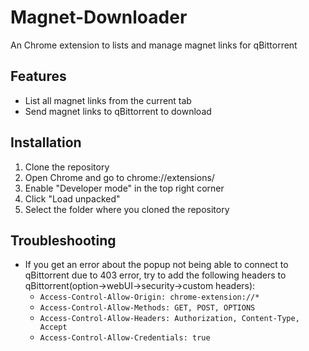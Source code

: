 # Magnet-Downloader
An Chrome extension to lists and manage magnet links for qBittorrent

## Features
- List all magnet links from the current tab
- Send magnet links to qBittorrent to download

## Installation
1. Clone the repository
2. Open Chrome and go to chrome://extensions/
3. Enable "Developer mode" in the top right corner
4. Click "Load unpacked"
5. Select the folder where you cloned the repository

## Troubleshooting
- If you get an error about the popup not being able to connect to qBittorrent due to 403 error, try to add the following headers to qBittorrent(option->webUI->security->custom headers):
  - `Access-Control-Allow-Origin: chrome-extension://*`
  - `Access-Control-Allow-Methods: GET, POST, OPTIONS`
  - `Access-Control-Allow-Headers: Authorization, Content-Type, Accept`
  - `Access-Control-Allow-Credentials: true`
